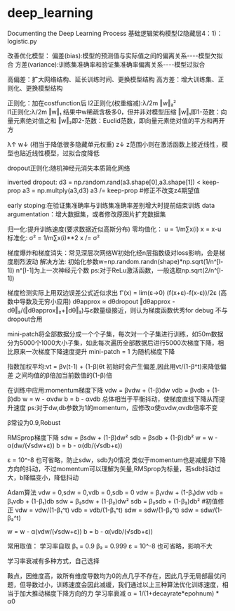 # deep_learning
Documenting the Deep Learning Process
基础逻辑架构模型(2隐藏层4：1)：logistic.py

改善优化模型：
偏差(bias):模型的预测值与实际值之间的偏离关系----模型欠拟合
方差(variance):训练集准确率和验证集准确率偏离关系----模型过拟合

高偏差：扩大网络结构、延长训练时间、更换模型结构
高方差：增大训练集、正则化、更换模型结构

正则化：加在costfunction后
l2正则化(权重缩减):λ/2m ‖w‖₂²    
l1正则化:λ/2m ‖w‖₁        结果中w稀疏含极多0，但并非对模型压缩
‖w‖₁即1-范数：向量元素绝对值之和
‖w‖₂即2-范数：Euclid范数，即向量元素绝对值的平方和再开方

λ↑ w↓ (相当于降低很多隐藏单元权重) z↓ z范围小则在激活函数上接近线性，模型也贴近线性模型，过拟合度降低

dropout正则化:随机神经元消失本质简化网络

inverted dropout:
d3 = np.random.rand(a3.shape[0],a3.shape[1]) < keep-prop
a3 = np.multply(a3,d3)
a3 /= keep-prop #修正不改变z4期望值

early stoping:在验证集准确率与训练集准确率差别增大时提前结束训练
data argumentation：增大数据集，或者修改原图片扩充数据集

归一化:提升训练速度(要求数据近似高斯分布)
零均值化：
u = 1/m∑x(i)
x = x-u
标准化:
σ² = 1/m∑x(i)**2
x /= σ²

梯度爆炸和梯度消失：常见深层次网络W初始化经n层指数级对loss影响，会是梯度剧烈波动
解决方法:
初始化参数w=np.random.randn(shape)*np.sqrt(1/n^[l-1])
n^[l-1]为上一次神经元个数
ps:对于ReLu激活函数，一般选取np.sqrt(2/n^[l-1])

梯度检测实际上用双边误差公式近似求出 f'(x) = lim(ε->0) (f(x+ε)-f(x-ε))/2ε (高数中导数及无穷小应用)
dθapprox ≈ dθdropout
‖dθapprox - dθ‖₂/(‖dθapprox‖₂+‖dθ‖₂)与ε数量级接近，则认为梯度函数优秀for debug 不与dropout合用

mini-patch将全部数据分成一个个子集，每次对一个子集进行训练，如50m数据分为5000个1000大小子集，如此每次遍历全部数据后进行5000次梯度下降，相比原来一次梯度下降速度提升
mini-patch = 1 为随机梯度下降

指数加权平均:vt = βv(t-1) + (1-β)θt
初始时会产生偏差,因此用vt/(1-β^t)来降低偏差
之间均值的β倍加当前数值的(1-β)倍

在训练中应用:momentum梯度下降
vdw = βvdw + (1-β)dw
vdb = βvdb + (1-β)db
w = w - αvdw
b = b - αvdb
总体相当于平衡抖动，使梯度直线下降从而提升速度
ps:对于dw,db参数为1的momentum，应修改α使αvdw,αvdb倍率不变

β常设为0.9,Robust

RMSprop梯度下降
sdw = βsdw + (1-β)dw²
sdb = βsdb + (1-β)db²
w = w - α(dw/(√sdw+ε))
b = b - α(db/(√sdb+ε))

ε = 10^-8  也可省略，防止sdw，sdb为0情况
类似于momentum也是减缓非下降方向的抖动，不过momentum可以理解为矢量,RMSprop为标量，若sdb抖动过大，b降幅变小，降低抖动

Adam算法
vdw = 0,sdw = 0,vdb = 0,sdb = 0
vdw = β₁vdw + (1-β₁)dw
vdb = β₁vdb + (1-β₁)db
sdw = β₂sdw + (1-β₂)dw²
sdb = β₂sdb + (1-β₂)db²
#初值修正
vdw = vdw/(1-β₁^t)
vdb = vdb/(1-β₁^t)
sdw = sdw/(1-β₂^t)
sdw = sdw/(1-β₂^t)

w = w - α(vdw/(√sdw+ε))
b = b - α(vdb/(√sdb+ε))

常用取值：
学习率自取
β₁ = 0.9
β₂ = 0.999
ε = 10^-8  也可省略，影响不大

学习率衰减有多种方式，自己选择

鞍点，因维度高，故所有维度导数均为0的点几乎不存在，因此几乎无局部最优问题，但导数过小，训练速度会因此减缓，我们通过以上三种算法优化训练速度，相当于加大推动梯度下降方向的力
学习率衰减
α = 1/(1+decayrate*epohnum)  * α0
